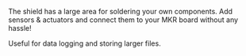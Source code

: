 <FeatureList>

<Feature title="Prototyping" image="configurability">

The shield has a large area for soldering your own components. Add sensors & actuators and connect them to your MKR board without any hassle!

</Feature>

<Feature title="Micro SD card slot" image="file-icon">

Useful for data logging and storing larger files.

  <FeatureLink variant="primary" title="Documentation" url="/tutorials/mkr-sd-proto-shield/mkr-sd-proto-shield-data-logger"/>
  <FeatureLink variant="secondary" title="Library" url="https://www.arduino.cc/reference/en/libraries/sd/"/>
</Feature>

</FeatureList>